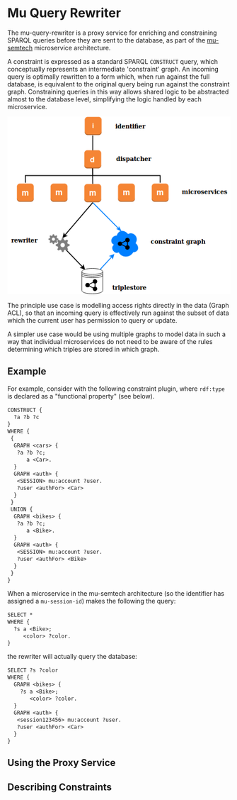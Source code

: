 # Mu Query Rewriter

The mu-query-rewriter is a proxy service for enriching and constraining SPARQL queries before they are sent to the database, as part of the [mu-semtech](http://mu.semte.ch) microservice architecture.

A constraint is expressed as a standard SPARQL `CONSTRUCT` query, which conceptually represents an intermediate 'constraint' graph. An incoming query is optimally rewritten to a form which, when run against the full database, is equivalent to the original query being run against the constraint graph. Constraining queries in this way allows shared logic to be abstracted almost to the database level, simplifying the logic handled by each microservice. 

![rewriter diagram](rewriter.png)

The principle use case is modelling access rights directly in the data (Graph ACL), so that an incoming query is effectively run against the subset of data which the current user has permission to query or update.

A simpler use case would be using multiple graphs to model data in such a way that individual microservices do not need to be aware of the rules determining which triples are stored in which graph. 

## Example

For example, consider with the following constraint plugin, where `rdf:type` is declared as a "functional property" (see below).

```
CONSTRUCT {
  ?a ?b ?c
}
WHERE {
 {
  GRAPH <cars> {
   ?a ?b ?c;
      a <Car>.
  }
  GRAPH <auth> {
   <SESSION> mu:account ?user.
   ?user <authFor> <Car>
  }
 }
 UNION {
  GRAPH <bikes> {
   ?a ?b ?c;
      a <Bike>.
  }
  GRAPH <auth> {
   <SESSION> mu:account ?user.
   ?user <authFor> <Bike>
  }
 }
}
```

When a microservice in the mu-semtech architecture (so the identifier has assigned a `mu-session-id`) makes the following the query:

```
SELECT *
WHERE {
  ?s a <Bike>;
     <color> ?color.
}
```

the rewriter will actually query the database:

```
SELECT ?s ?color
WHERE {
  GRAPH <bikes> {
    ?s a <Bike>;
       <color> ?color.
  }
  GRAPH <auth> {
   <session123456> mu:account ?user.
   ?user <authFor> <Car>
  }
}
```

## Using the Proxy Service



## Describing Constraints

